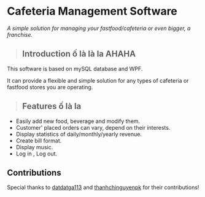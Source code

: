 # Cafeteria Management Software


*A simple solution for managing your fastfood/cafeteria or even bigger, a franchise.*


> ## Introduction ố là là la AHAHA

This software is based on mySQL database and WPF.  

It can provide a flexible and simple solution for any types of cafeteria or fastfood stores you are operating.  

> ## Features ố là la

- Easily add new food, beverage and modify them.  
- Customer' placed orders can vary, depend on their interests. 
- Display statistics of daily/monthly/yearly revenue. 
- Create bill format.
- Display music.
- Log in , Log out. 


 ## Contributions

Special thanks to [datdatga113](https://github.com/datdatga113) and [thanhchinguyenpk](https://github.com/thanhchinguyenpk) for their contributions!


